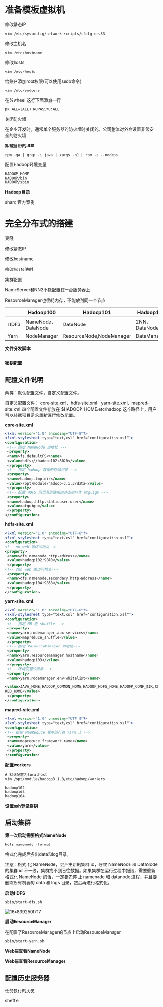 # **准备模板虚拟机**



修改静态IP

```bash
vim /etc/sysconfig/network-scripts/ifcfg-ens33
```

修改主机名

```
vim /etc/hostname
```

修改hosts

```
vim /etc/hosts
```

给账户添加root权限(可以使用sudo命令)

```
vim /etc/sudoers
```

 在%wheel 这行下面添加一行 

```
pk ALL=(ALL) NOPASSWD:ALL
```

关闭防火墙

在企业开发时，通常单个服务器的防火墙时关闭的。公司整体对外会设置非常安 全的防火墙 

**卸载自带的JDK**

```
rpm -qa | grep -i java | xargs -n1 | rpm -e --nodeps
```

配置Hadoop环境变量

```
HADOOP_HOME
HADOOP/bin
HADOOP/sbin
```

**Hadoop目录**

shard  官方案例







# 完全分布式的搭建



克隆

修改静态IP

修改hostname

修改hosts映射

集群配置



NameServer和NN2不能配置在一台服务器上

ResourceManager也很耗内存，不能放到同一个节点

|      | Hadoop100          | Hadoop101                | Hadoop102     |
| ---- | ------------------ | ------------------------ | ------------- |
| HDFS | NameNode，DataNode | DataNode                 | 2NN，DataNode |
| Yarn | NodeManager        | ResourceNode,NodeManager | DataManager   |



**文件分发脚本**

```

```



**密钥配置**



## **配置文件说明**

两类：默认配置文件，自定义配置文件。

自定义配置文件： core-site.xml、hdfs-site.xml、yarn-site.xml、mapred-site.xml 四个配置文件存放在 $HADOOP_HOME/etc/hadoop 这个路径上，用户可以根据项目需求重新进行修改配置。 



**core-site.xml**

```xml
<?xml version="1.0" encoding="UTF-8"?>
<?xml-stylesheet type="text/xsl" href="configuration.xsl"?>
<configuration>
 <!-- 指定 NameNode 的地址 -->
 <property>
 <name>fs.defaultFS</name>
 <value>hdfs://hadoop102:8020</value>
 </property>
 <!-- 指定 hadoop 数据的存储目录 -->
 <property>
 <name>hadoop.tmp.dir</name>
 <value>/opt/module/hadoop-3.1.3/data</value>
 </property>
 <!-- 配置 HDFS 网页登录使用的静态用户为 atguigu -->
 <property>
 <name>hadoop.http.staticuser.user</name>
 <value>atguigu</value>
 </property>
</configuration>

```



**hdfs-site.xml**

```xml
<?xml version="1.0" encoding="UTF-8"?>
<?xml-stylesheet type="text/xsl" href="configuration.xsl"?>
<configuration>
<!-- nn web 端访问地址-->
<property>
 <name>dfs.namenode.http-address</name>
 <value>hadoop102:9870</value>
 </property>
<!-- 2nn web 端访问地址-->
 <property>
 <name>dfs.namenode.secondary.http-address</name>
 <value>hadoop104:9868</value>
 </property>
</configuration>
```



**yarn-site.xml**

```xml
<?xml version="1.0" encoding="UTF-8"?>
<?xml-stylesheet type="text/xsl" href="configuration.xsl"?>
<configuration>
 <!-- 指定 MR 走 shuffle -->
 <property>
 <name>yarn.nodemanager.aux-services</name>
 <value>mapreduce_shuffle</value>
 </property>
 <!-- 指定 ResourceManager 的地址-->
 <property>
 <name>yarn.resourcemanager.hostname</name>
 <value>hadoop103</value>
 </property>
 <!-- 环境变量的继承 -->
 <property>
 <name>yarn.nodemanager.env-whitelist</name>

<value>JAVA_HOME,HADOOP_COMMON_HOME,HADOOP_HDFS_HOME,HADOOP_CONF_DIR,CLASSPATH_PREPEND_DISTCACHE,HADOOP_YARN_HOME,HADOOP_MAP
RED_HOME</value>
 </property>
</configuration>
```



**mapred-site.xml**

```xml
<?xml version="1.0" encoding="UTF-8"?>
<?xml-stylesheet type="text/xsl" href="configuration.xsl"?>
<configuration>
<!-- 指定 MapReduce 程序运行在 Yarn 上 -->
 <property>
 <name>mapreduce.framework.name</name>
 <value>yarn</value>
 </property>
</configuration>
```



**配置workers**

```
# 默认配置为localhost
vim /opt/module/hadoop3.1.3/etc/hadoop/workers
```

```
hadoop102
hadoop103
hadoop104
```



**设置ssh登录密钥**



## 启动集群

**第一次启动需要格式NameNode**

```base
hdfs namenode -format
```

格式化完成后多出data和log目录。

注意：格式 化 NameNode，会产生新的集群 id，导致 NameNode 和 DataNode 的集群 id 不一致，集群找不到已往数据。如果集群在运行过程中报错，需要重新格式化 NameNode 的话，一定要先停 止 namenode 和 datanode 进程，并且要删除所有机器的 data 和 logs 目录，然后再进行格式化。 



**启动HDFS**

```bash
sbin/start-dfs.sh
```

![1648392501717](E:\note\2\merge\BigData\Img\Hadoop启动HDFS.png)

**启动ResourceManager**

在配置了ResourceManager的节点上启动ResourceManager

```bash
sbin/start-yarn.sh
```



**Web端查看NameNode**



**Web端查看ResourceManager**



## 配置历史服务器

任务执行的历史



sheffle



